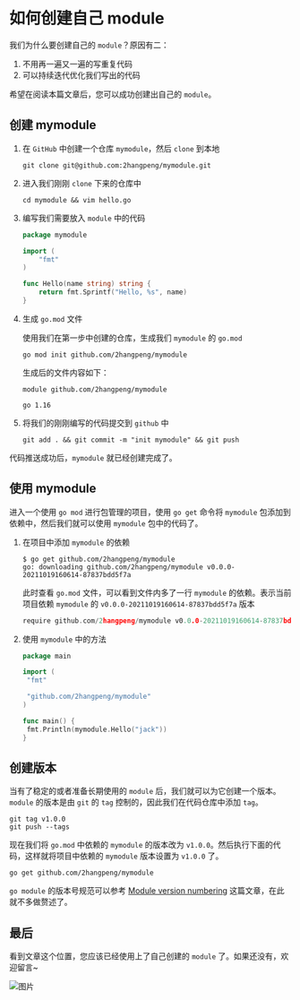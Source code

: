 # 如何创建自己 module

我们为什么要创建自己的 `module`？原因有二：

1. 不用再一遍又一遍的写重复代码
2. 可以持续迭代优化我们写出的代码

希望在阅读本篇文章后，您可以成功创建出自己的 `module`。

## 创建 mymodule

1. 在 `GitHub` 中创建一个仓库  `mymodule`，然后 `clone` 到本地

    ```shell
    git clone git@github.com:2hangpeng/mymodule.git
    ```

2. 进入我们刚刚 `clone` 下来的仓库中

    ```shell
    cd mymodule && vim hello.go
    ```

3. 编写我们需要放入 `module` 中的代码

    ```go
    package mymodule

    import (
        "fmt"
    )

    func Hello(name string) string {
        return fmt.Sprintf("Hello, %s", name)
    }
    ```

4. 生成 `go.mod` 文件

    使用我们在第一步中创建的仓库，生成我们 `mymodule` 的 `go.mod`

    ```shell
    go mod init github.com/2hangpeng/mymodule
    ```

    生成后的文件内容如下：

    ```shell
    module github.com/2hangpeng/mymodule

    go 1.16
    ```

5. 将我们的刚刚编写的代码提交到 `github` 中

    ```shell
    git add . && git commit -m "init mymodule" && git push
    ```

代码推送成功后，`mymodule` 就已经创建完成了。

## 使用 mymodule

进入一个使用 `go mod` 进行包管理的项目，使用 `go get` 命令将 `mymodule` 包添加到依赖中，然后我们就可以使用 `mymodule` 包中的代码了。

1. 在项目中添加 `mymodule` 的依赖

    ```shell
    $ go get github.com/2hangpeng/mymodule
    go: downloading github.com/2hangpeng/mymodule v0.0.0-20211019160614-87837bdd5f7a
    ```

    此时查看 `go.mod` 文件，可以看到文件内多了一行 `mymodule` 的依赖。表示当前项目依赖 `mymodule` 的 `v0.0.0-20211019160614-87837bdd5f7a` 版本

    ```go
    require github.com/2hangpeng/mymodule v0.0.0-20211019160614-87837bdd5f7a // indirect
    ```

2. 使用 `mymodule` 中的方法

    ```go
    package main

    import (
     "fmt"

     "github.com/2hangpeng/mymodule"
    )

    func main() {
     fmt.Println(mymodule.Hello("jack"))
    }
    ```

## 创建版本

当有了稳定的或者准备长期使用的 `module` 后，我们就可以为它创建一个版本。`module` 的版本是由 `git` 的 `tag` 控制的，因此我们在代码仓库中添加 `tag`。

```shell
git tag v1.0.0
git push --tags
```

现在我们将 `go.mod` 中依赖的 `mymodule` 的版本改为 `v1.0.0`。然后执行下面的代码，这样就将项目中依赖的 `mymodule` 版本设置为 `v1.0.0` 了。

```shell
go get github.com/2hangpeng/mymodule
```

`go module` 的版本号规范可以参考 [Module version numbering](https://golang.org/doc/modules/version-numbers#pre-release-version) 这篇文章，在此就不多做赘述了。

## 最后

看到文章这个位置，您应该已经使用上了自己创建的 `module` 了。如果还没有，欢迎留言~

![图片](https://file.zhangpeng.site/wechat/qrcode.jpg)
